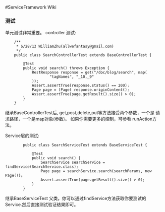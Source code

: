 <link rel="stylesheet" href="http://yandex.st/highlightjs/6.2/styles/googlecode.min.css">

<script src="http://code.jquery.com/jquery-1.7.2.min.js"></script>
<script src="http://yandex.st/highlightjs/6.2/highlight.min.js"></script>

<script>hljs.initHighlightingOnLoad();</script>


<script type="text/javascript">
 $(document).ready(function(){
      $("h2,h3,h4,h5,h6").each(function(i,item){
          $(item).attr("id","wow"+i);
          $("#category").append("<li><a href=\"#wow"+i+"\">"+$(this).text()+"</a></li>");
      });     
 });
</script> 



<style>
pre code {
  break-word: break-all;
  word-wrap: break-word;
}
</style>

#ServiceFramework Wiki

### 测试

单元测试非常重要。
controller 测试:

		/**
		 * 6/28/13 WilliamZhu(allwefantasy@gmail.com)
		 */
		public class SearchControllerTest extends BaseControllerTest {

		    @Test
		    public void search() throws Exception {
		        RestResponse response = get("/doc/blog/search", map(
		                "tagNames", "_10,_9"
		        ));
		        Assert.assertTrue(response.status() == 200);
		        Page page = (Page) response.originContent();
		        Assert.assertTrue(page.getResult().size() > 0);
		    }		  
		}
		
继承BaseControllerTest后, get,post,delete,put等方法接受两个参数，一个是 请求路径，一个是map对象(参数)。 如果你需要更多的控制，可参看
runAction方法。

Service层的测试:

			public class SearchServiceTest extends BaseServiceTest {
			   
			    @Test
			    public void search() {
			        SearchService searchService = findService(SearchService.class);			       
			        Page page = searchService.search(searchParams, new Page());
			        Assert.assertTrue(page.getResult().size() > 0);
			    }			   
			}


继承BaseServiceTest 父类，你可以通过findService方法获取你要测试的Service.然后直接测试验证结果即可。

			

	   
